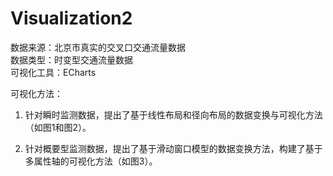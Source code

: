 # Visualization2
<!--- 时变型交叉口交通流量数据的可视化方法研究 --->



数据来源：北京市真实的交叉口交通流量数据      
数据类型：时变型交通流量数据      
可视化工具：ECharts



可视化方法：

1. 针对瞬时监测数据，提出了基于线性布局和径向布局的数据变换与可视化方法（如图1和图2）。

2. 针对概要型监测数据，提出了基于滑动窗口模型的数据变换方法，构建了基于多属性轴的可视化方法（如图3）。
